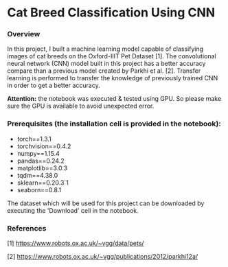 # Cat Breed Classification Using CNN

### Overview

In this project, I built a machine learning model capable of classifying images of cat breeds on the Oxford-IIIT Pet Dataset [1]. The convolutional neural network (CNN) model built in this project has a better accuracy compare than a previous model created by Parkhi et al. [2]. Transfer learning is performed to transfer the knowledge of previously trained CNN in order to get a better accuracy.

**Attention:** the notebook was executed & tested using GPU. So please make sure the GPU is available to avoid unexpected error.

### Prerequisites (the installation cell is provided in the notebook):

- torch==1.3.1
- torchvision==0.4.2
- numpy==1.15.4
- pandas==0.24.2
- matplotlib==3.0.3
- tqdm==4.38.0
- sklearn==0.20.3`1
- seaborn==0.8.1

The dataset which will be used for this project can be downloaded by executing the 'Download' cell in the notebook.


### References
[1] https://www.robots.ox.ac.uk/~vgg/data/pets/

[2] https://www.robots.ox.ac.uk/~vgg/publications/2012/parkhi12a/